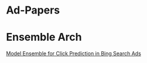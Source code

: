 # Ad-Papers

# Ensemble Arch
[Model Ensemble for Click Prediction in Bing Search Ads](https://www.microsoft.com/en-us/research/wp-content/uploads/2017/04/main-1.pdf)
